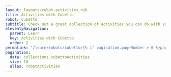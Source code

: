 ```yaml
---
layout: layouts/robot-activities.njk
title: Activities with Cubetto
robot: Cubetto
subtitle: Check out a great collection of activities you can do with your robots to develop your computational thinking and programming skills.
eleventyNavigation:
  parent: Learn
  key: Activities with Cubetto
  order: 2
permalink: "/learn/robots/cubetto/{% if pagination.pageNumber > 0 %}page/{{ pagination.pageNumber + 1 }}/{% endif %}"
pagination:
  data: collections.cubettoActivities
  size: 10
  alias: robotActivities
---
```

